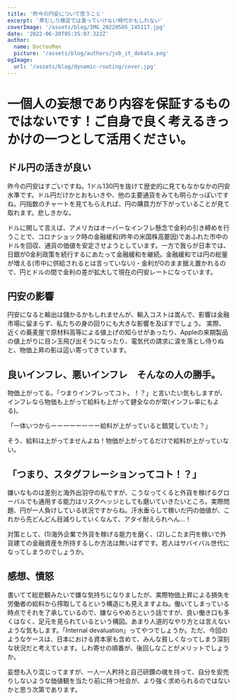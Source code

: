 ```yaml
---
title: '昨今の円安について思うこと'
excerpt: '草むしり検定では食っていけない時代かもしれない'
coverImage: '/assets/blog/IMG_20220505_145117.jpg'
date: '2022-06-20T05:35:07.322Z'
author:
  name: DocteuMan
  picture: '/assets/blog/authors/job_it_dokata.png'
ogImage:
  url: '/assets/blog/dynamic-routing/cover.jpg'
---
```


# 一個人の妄想であり内容を保証するものではないです！ご自身で良く考えるきっかけの一つとして活用ください。

## ドル円の活きが良い

昨今の円安はすごいですね。1ドル130円を抜けて歴史的に見てもなかなかの円安水準です。ドル円だけかとおもいきや、他の主要通貨をみても明らかっぽいですね。円指数のチャートを見てもらえれば、円の購買力が下がっていることが見て取れます。悲しきかな。

ドルに関して言えば、アメリカはオーバーなインフレ懸念で金利の引き締めを行うことで、コロナショック時の金融緩和(昨年の米国株高要因)であふれた市中のドルを回収、通貨の価値を安定させようとしています。一方で我らが日本では、日銀が0金利政策を続行するにあたって金融緩和を継続。金融緩和では円の総量が増える(市中に供給されるとは言っていない)・金利が0のまま据え置かれるので、円とドルの間で金利の差が拡大して現在の円安レートになっています。

## 円安の影響

円安になると輸出は儲かるかもしれませんが、輸入コストは嵩んで、影響は金融市場に留まらず、私たちの身の回りにも大きな影響を及ぼすでしょう。
実際、近くの蕎麦屋で原材料高等による値上げの知らせがあったり、Appleの来期製品の値上がりに目ン玉飛び出そうになったり、電気代の請求に涙を落とし侍りぬと、物価上昇の影は這い寄ってきています。

## 良いインフレ、悪いインフレ　そんなの人の勝手。

物価上がってる。「つまりインフレってコト。！？」と言いたい気もしますが、インフレなら物価も上がって給料も上がって健全なのが常(インフレ率にもよる)。

「一体いつからーーーーーーーー給料が上がっていると錯覚していた？」

そう、給料は上がってませんよね！物価が上がってるだけで給料が上がっていない。

## 「つまり、スタグフレーションってコト！？」

嫌いなものは差別と海外出羽守の私ですが、こうなってくると外貨を稼げるグローバルでも通用する能力はリスクヘッジとしても磨いていきたいところ。実際問題、円が一人負けしている状況ですからね。汗水垂らして稼いだ円の価値が、これから先どんどん目減りしていくなんて、アタイ耐えられへん…！

対策として、(1)海外企業で外貨を稼げる能力を磨く、(2)しこたま円を稼いで外貨建ての金融資産を所持するしか方法は無いはずです。若人はサバイバル世代になってしまうのでしょうか。

## 感想、憤怒

書いてて総悲観みたいで嫌な気持ちになりましたが、実際物価上昇による損失を労働者の給料から搾取してるという構造にも見えますよね。働いてしまっている時点でそれを了承しているので、嫌ならやめろという話ですが、良い働き口も多くはなく、足元を見られているという構図。あまり人道的なやり方とは言えないような気もします。「Internal devaluation」ってやつでしょうか。ただ、今回のようなケースは、日本における資本家も含めて、みんな貧しくなってしまう深刻な状況だと考えています。しわ寄せの順番が、後回しなことがメリットでしょうか。

妄想も入り混じってますが、一人一人矜持と自己研鑽の魂を持って、自分を安売りしないような価値観を当たり前に持つ社会が、より強く求められるのではないかと思う次第であります。